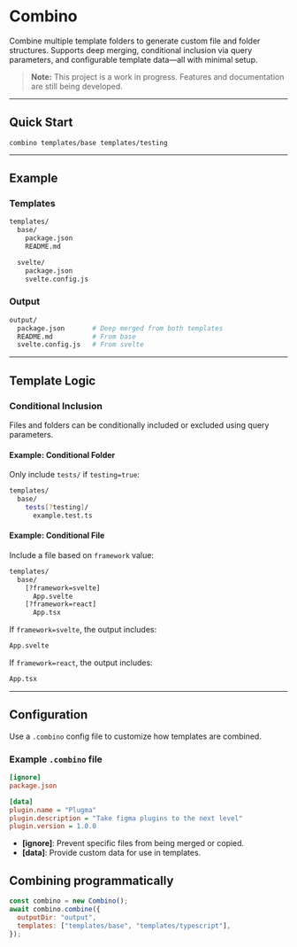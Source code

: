 # Combino

Combine multiple template folders to generate custom file and folder structures. Supports deep merging, conditional inclusion via query parameters, and configurable template data—all with minimal setup.

> **Note:** This project is a work in progress. Features and documentation are still being developed.

---

## Quick Start

```
combino templates/base templates/testing
```

---

## Example

### Templates

```bash
templates/
  base/
    package.json
    README.md

  svelte/
    package.json
    svelte.config.js
```

### Output

```bash
output/
  package.json       # Deep merged from both templates
  README.md          # From base
  svelte.config.js   # From svelte
```

---

## Template Logic

### Conditional Inclusion

Files and folders can be conditionally included or excluded using query parameters.

#### Example: Conditional Folder

Only include `tests/` if `testing=true`:

```bash
templates/
  base/
    tests[?testing]/
      example.test.ts
```

#### Example: Conditional File

Include a file based on `framework` value:

```bash
templates/
  base/
    [?framework=svelte]
      App.svelte
    [?framework=react]
      App.tsx
```

If `framework=svelte`, the output includes:

```bash
App.svelte
```

If `framework=react`, the output includes:

```bash
App.tsx
```

---

## Configuration

Use a `.combino` config file to customize how templates are combined.

### Example `.combino` file

```ini
[ignore]
package.json

[data]
plugin.name = "Plugma"
plugin.description = "Take figma plugins to the next level"
plugin.version = 1.0.0
```

* **\[ignore]**: Prevent specific files from being merged or copied.
* **\[data]**: Provide custom data for use in templates.

## Combining programmatically 

```js
const combino = new Combino();
await combino.combine({
  outputDir: "output",
  templates: ["templates/base", "templates/typescript"],
});
```
